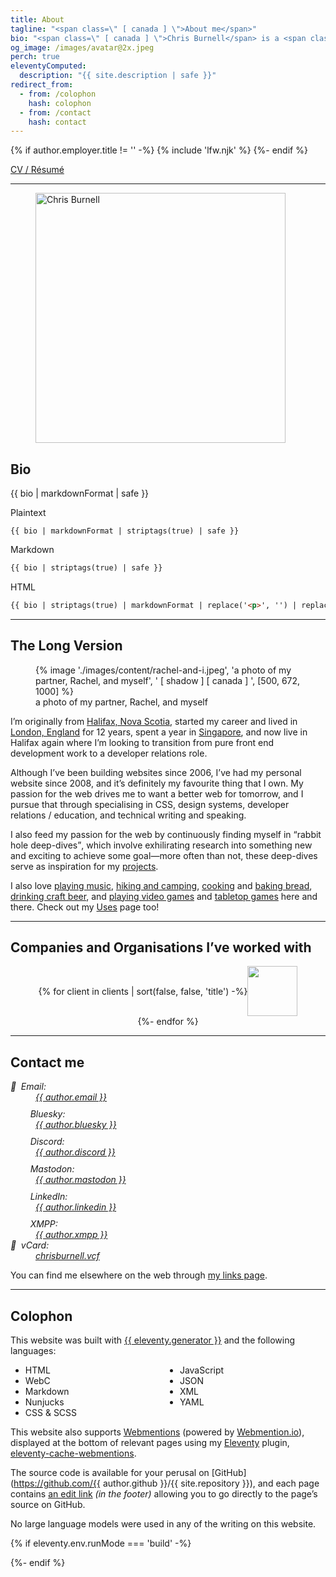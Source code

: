```yaml
---
title: About
tagline: "<span class=\" [ canada ] \">About me</span>"
bio: "<span class=\" [ canada ] \">Chris Burnell</span> is a <span class=\" [ canada ] \">Canadian</span> Front End Developer / Software Engineer. He was a dedicated volunteer Organiser for the [State of the Browser](https://stateofthebrowser.com) conference from 2018 to 2024, having brought together over 50 leading speakers to the delight of 150+ attendees each year. He’s [“Ravenous for CSS”](https://chrisburnell.com/tag/css/), often found [rabbit-hole deep-diving](https://chrisburnell.com/projects/), and his [Webmention Plugin](https://chrisburnell.com/eleventy-cache-webmentions/) for [Eleventy](https://11ty.dev) helps people connect across the [Fediverse](https://en.wikipedia.org/wiki/Fediverse) and [IndieWeb](https://indieweb.org)."
og_image: /images/avatar@2x.jpeg
perch: true
eleventyComputed:
  description: "{{ site.description | safe }}"
redirect_from:
  - from: /colophon
    hash: colophon
  - from: /contact
    hash: contact
---
```


{% if author.employer.title != '' -%}
    {% include 'lfw.njk' %}
{%- endif %}

<p class=" [ center  inline-center ] "><a href="https://chrisburnell.com/cv/" class=" [ button ] ">CV / Résumé</a></p>

<hr>

<figure class=" [ overflow ] ">
    <img src="/images/avatar@4x.jpeg" alt="Chris Burnell" class=" [ shadow ] [ canada ] " width="400" height="400" loading="lazy" decoding="async">
</figure>

## Bio

{{ bio | markdownFormat | safe }}

<c-details>
<summary>Plaintext</summary>

```text
{{ bio | markdownFormat | striptags(true) | safe }}
```

</c-details>

<c-details>
<summary>Markdown</summary>

```markdown
{{ bio | striptags(true) | safe }}
```

</c-details>

<c-details>
<summary>HTML</summary>

```html
{{ bio | striptags(true) | markdownFormat | replace('<p>', '') | replace('</p>', '') | safe }}
```

</c-details>

<hr>

## The Long Version

<figure>
    {% image './images/content/rachel-and-i.jpeg', 'a photo of my partner, Rachel, and myself', ' [ shadow ] [ canada ] ', [500, 672, 1000] %}
    <figcaption>a photo of my partner, Rachel, and myself</figcaption>
</figure>

I’m originally from [<span class=" [ canada ] ">Halifax, Nova Scotia</span>](https://www.openstreetmap.org/#map=13/44.6463/-63.6162), started my career and lived in [London, England](https://www.openstreetmap.org/#map=10/51.4898/-0.0882) for 12 years, spent a year in [Singapore](https://www.openstreetmap.org/#map=14/1.3156/103.9425), and now live in Halifax again where I’m looking to transition from pure front end development work to a developer relations role.

Although I’ve been building websites since 2006, I’ve had my personal website since 2008, and it’s definitely my favourite thing that I own. My passion for the web drives me to want a better web for tomorrow, and I pursue that through specialising in CSS, design systems, developer relations / education, and technical writing and speaking.

I also feed my passion for the web by continuously finding myself in <q>rabbit hole deep-dives</q>, which involve exhilirating research into something new and exciting to achieve some goal—more often than not, these deep-dives serve as inspiration for my [projects](https://chrisburnell.com/projects/).

I also love <a href="https://chrisburnell.com/note/1510316111/" title="this link is a joke">playing music</a>, [hiking and camping](https://chrisburnell.com/note/1538387073/), [cooking](https://chrisburnell.com/recipes) and [baking bread](https://chrisburnell.com/note/1574856597/), [drinking craft beer](https://chrisburnell.com/beer/), and [playing video games](https://chrisburnell.com/games/) and [tabletop games](https://chrisburnell.com/projects/#personal-projects) here and there. Check out my [Uses](/uses/) page too!

<hr>

<h2 id="clients">Companies and Organisations I’ve worked with</h2>

<div style="display: flex; flex-wrap: wrap; gap: var(--size-gutter); justify-content: center; align-items: center;">
{% for client in clients | sort(false, false, 'title') -%}
    <article style="max-inline-size: 150px; max-block-size: 80px;">
        <a href="{{ client.url }}" title="{{ client.title | safe }}" rel="external noopener" style="display: block;">
            <img src="/images/content/{{ client.image }}"{% if client.darkInvert %} class="dark-invert-colors"{% endif %} alt="" height="80" style="max-block-size: 80px; margin: auto;">
        </a>
    </article>
{%- endfor %}
</div>

<hr>

<h2 id="contact">Contact me</h2>

<address>
    <dl>
        <dt><c-emoji style="margin-inline-end: 1ex;">📧</c-emoji>Email:</dt>
        <dd><a href="mailto:{{ author.email }}" class=" [ canada ] ">{{ author.email }}</a></dd>
        <dt><c-emoji><svg width="24" height="24" aria-hidden="true" focusable="false" style="margin-inline-end: 1ex;"><use href="#svg--bluesky"></use></svg></c-emoji>Bluesky:</dt>
        <dd><a href="https://bsky.app/profile/{{ author.bluesky }}" class=" [ canada ] " title="{{ author.name }} on Bluesky">{{ author.bluesky }}</a></dd>
        <dt><c-emoji><svg width="24" height="24" aria-hidden="true" focusable="false" style="margin-inline-end: 1ex;"><use href="#svg--discord"></use></svg></c-emoji>Discord:</dt>
        <dd><a href="https://discordapp.com/users/{{ author.discord_id }}" class=" [ canada ] " title="{{ author.name }} on Discord">{{ author.discord }}</a></dd>
        <dt><c-emoji><svg width="24" height="24" aria-hidden="true" focusable="false" style="margin-inline-end: 1ex;"><use href="#svg--mastodon"></use></svg></c-emoji>Mastodon:</dt>
        <dd><a href="https://{{ author.mastodon_domain }}/@{{ author.mastodon.split('@')[1] }}" class=" [ canada ] " title="{{ author.name }} on Mastodon">{{ author.mastodon }}</a></dd>
        <dt><c-emoji><svg width="24" height="24" aria-hidden="true" focusable="false" style="margin-inline-end: 1ex;"><use href="#svg--linkedin"></use></svg></c-emoji>LinkedIn:</dt>
        <dd><a href="https://www.linkedin.com/in/{{ author.linkedin }}" class=" [ canada ] " title="{{ author.name }} on LinkedIn">{{ author.linkedin }}</a></dd>
        <dt><c-emoji><svg width="24" height="24" aria-hidden="true" focusable="false" style="margin-inline-end: 1ex;"><use href="#svg--xmpp"></use></svg></c-emoji>XMPP:</dt>
        <dd><a href="xmpp:{{ author.xmpp }}" class=" [ canada ] " title="{{ author.name }} on XMPP">{{ author.xmpp }}</a></dd>
        <dt><c-emoji style="margin-inline-end: 1ex;">🪪</c-emoji>vCard:</dt>
        <dd><a href="/chrisburnell.vcf" class=" [ canada ] ">chrisburnell.vcf</a></dd>
    </dl>
</address>

You can find me elsewhere on the web through [my links page](/links/).

<hr>

## Colophon

This website was built with [{{ eleventy.generator }}](https://11ty.dev) and the following languages:

<ul style="column-count: 2;">
    <li>HTML</li>
    <li>WebC</li>
    <li>Markdown</li>
    <li>Nunjucks</li>
    <li>CSS & SCSS</li>
    <li>JavaScript</li>
    <li>JSON</li>
    <li>XML</li>
    <li>YAML</li>
</ul>

This website also supports [Webmentions](https://indieweb.org/webmention) (powered by [Webmention.io](https://webmention.io)), displayed at the bottom of relevant pages using my [Eleventy](https://11ty.dev) plugin, [eleventy-cache-webmentions](/eleventy-cache-webmentions/).

The source code is available for your perusal on [GitHub](https://github.com/{{ author.github }}/{{ site.repository }}), and each page contains [an edit link](#edit) *(in the footer)* allowing you to go directly to the page’s source on GitHub.

No large language models were used in any of the writing on this website.

{% if eleventy.env.runMode === 'build' -%}
    <div id="wcb" class="carbonbadge wcb-d"></div>
    <script src="https://unpkg.com/website-carbon-badges@1.1.3/b.min.js" defer></script>
{%- endif %}

